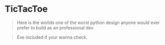 # TicTacToe

>Here is the worlds one of the worst python design anyone would ever prefer to build as an professional dev.

>Exe included if your wanna check.

<link></link>